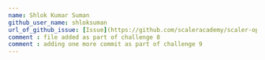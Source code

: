 ```yaml
---
name: Shlok Kumar Suman
github_user_name: shloksuman
url_of_github_issue: [Issue](https://github.com/scaleracademy/scaler-open-source-september-challenge/issues/28)
comment : file added as part of challenge 8
comment : adding one more commit as part of challenge 9
---
```

